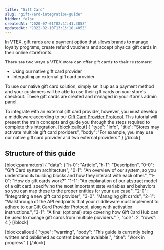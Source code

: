 ```yaml
---
title: "Gift Card"
slug: "gift-card-integration-guide"
hidden: false
createdAt: "2020-07-01T02:17:41.385Z"
updatedAt: "2022-02-10T13:15:10.405Z"
---
```

In VTEX, gift cards are a payment option that allows brands to manage loyalty programs, create refund vouchers and accept physical gift cards in their online storefronts.

There are two ways a VTEX store can offer gift cards to their customers:

- Using our native gift card provider
- Integrating an external gift card provider

To use our native gift card solution, simply set it up as a payment method and your customers will be able to use their gift cards on your store's checkout. These gift cards are created and managed in your store's admin panel.

To integrate with an external gift card provider, however, you must develop a middleware according to our [Gift Card Provider Protocol](https://developers.vtex.com/vtex-rest-api/reference/giftcard-provider-protocol-overview). This tutorial will present the main concepts and guide you through the steps required to complete this integration.
[block:callout]
{
  "type": "info",
  "title": "Stores may activate multiple gift card providers",
  "body": "For example, you may use our native gift card provider and two external providers."
}
[/block]
## Structure of this guide
[block:parameters]
{
  "data": {
    "h-0": "Article",
    "h-1": "Description",
    "0-0": "Gift Card system architecture",
    "0-1": "An overview of our system, so you understand its building blocks and how they interact with each other.",
    "1-0": "How do gift cards work?",
    "1-1": "An explanation of our abstract model of a gift card, specifying the most important state variables and behaviors, so you can map these to the proper entities for your use case.",
    "2-0": "Integrating a new gift card provider",
    "3-0": "Managing gift cards",
    "2-1": "Walkthrough of the API endpoints that your middleware must implement to adhere to our Gift Card Provider Protocol, along with activation instructions.",
    "3-1": "A final (optional) step covering how Gift Card Hub can be used to manage gift cards from multiple providers."
  },
  "cols": 2,
  "rows": 4
}
[/block]

[block:callout]
{
  "type": "warning",
  "body": "This guide is currently being written and published as content become available.",
  "title": "Work in progress"
}
[/block]